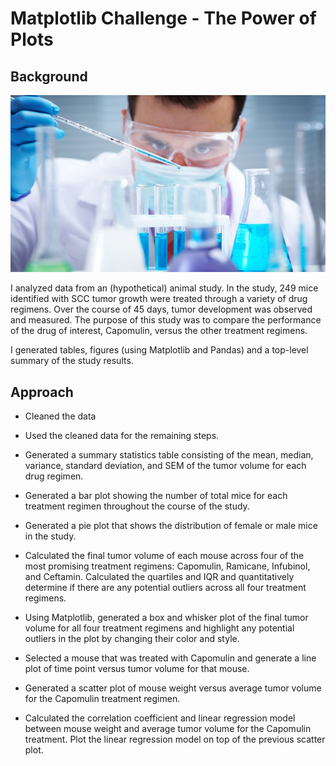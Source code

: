 # Matplotlib Challenge - The Power of Plots

## Background

![Laboratory](Images/Laboratory.jpg)

I analyzed data from an (hypothetical) animal study. In the study, 249 mice identified with SCC tumor growth were treated through a variety of drug regimens. Over the course of 45 days, tumor development was observed and measured. The purpose of this study was to compare the performance of the drug of interest, Capomulin, versus the other treatment regimens. 

I generated tables, figures (using Matplotlib and Pandas) and a top-level summary of the study results.

## Approach

* Cleaned the data

* Used the cleaned data for the remaining steps.

* Generated a summary statistics table consisting of the mean, median, variance, standard deviation, and SEM of the tumor volume for each drug regimen.

* Generated a bar plot showing the number of total mice for each treatment regimen throughout the course of the study.

* Generated a pie plot that shows the distribution of female or male mice in the study.

* Calculated the final tumor volume of each mouse across four of the most promising treatment regimens: Capomulin, Ramicane, Infubinol, and Ceftamin. Calculated the quartiles and IQR and quantitatively determine if there are any potential outliers across all four treatment regimens.

* Using Matplotlib, generated a box and whisker plot of the final tumor volume for all four treatment regimens and highlight any potential outliers in the plot by changing their color and style.

* Selected a mouse that was treated with Capomulin and generate a line plot of time point versus tumor volume for that mouse.

* Generated a scatter plot of mouse weight versus average tumor volume for the Capomulin treatment regimen.

* Calculated the correlation coefficient and linear regression model between mouse weight and average tumor volume for the Capomulin treatment. Plot the linear regression model on top of the previous scatter plot.

